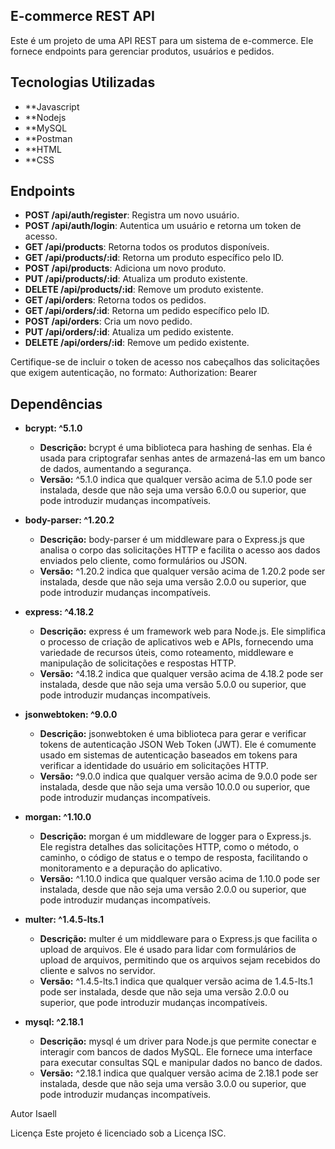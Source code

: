 ## E-commerce REST API

Este é um projeto de uma API REST para um sistema de e-commerce. Ele fornece endpoints para gerenciar produtos, usuários e pedidos.

## Tecnologias Utilizadas

- **Javascript
- **Nodejs
- **MySQL
- **Postman
- **HTML
- **CSS

## Endpoints

- **POST /api/auth/register**: Registra um novo usuário.
- **POST /api/auth/login**: Autentica um usuário e retorna um token de acesso.
- **GET /api/products**: Retorna todos os produtos disponíveis.
- **GET /api/products/:id**: Retorna um produto específico pelo ID.
- **POST /api/products**: Adiciona um novo produto.
- **PUT /api/products/:id**: Atualiza um produto existente.
- **DELETE /api/products/:id**: Remove um produto existente.
- **GET /api/orders**: Retorna todos os pedidos.
- **GET /api/orders/:id**: Retorna um pedido específico pelo ID.
- **POST /api/orders**: Cria um novo pedido.
- **PUT /api/orders/:id**: Atualiza um pedido existente.
- **DELETE /api/orders/:id**: Remove um pedido existente.


Certifique-se de incluir o token de acesso nos cabeçalhos das solicitações que exigem autenticação, no formato:
Authorization: Bearer <token>

## Dependências

- **bcrypt: ^5.1.0**  
  - **Descrição:** bcrypt é uma biblioteca para hashing de senhas. Ela é usada para criptografar senhas antes de armazená-las em um banco de dados, aumentando a segurança.  
  - **Versão:** ^5.1.0 indica que qualquer versão acima de 5.1.0 pode ser instalada, desde que não seja uma versão 6.0.0 ou superior, que pode introduzir mudanças incompatíveis.  

- **body-parser: ^1.20.2**  
  - **Descrição:** body-parser é um middleware para o Express.js que analisa o corpo das solicitações HTTP e facilita o acesso aos dados enviados pelo cliente, como formulários ou JSON.  
  - **Versão:** ^1.20.2 indica que qualquer versão acima de 1.20.2 pode ser instalada, desde que não seja uma versão 2.0.0 ou superior, que pode introduzir mudanças incompatíveis.  

- **express: ^4.18.2**  
  - **Descrição:** express é um framework web para Node.js. Ele simplifica o processo de criação de aplicativos web e APIs, fornecendo uma variedade de recursos úteis, como roteamento, middleware e manipulação de solicitações e respostas HTTP.  
  - **Versão:** ^4.18.2 indica que qualquer versão acima de 4.18.2 pode ser instalada, desde que não seja uma versão 5.0.0 ou superior, que pode introduzir mudanças incompatíveis.  

- **jsonwebtoken: ^9.0.0**  
  - **Descrição:** jsonwebtoken é uma biblioteca para gerar e verificar tokens de autenticação JSON Web Token (JWT). Ele é comumente usado em sistemas de autenticação baseados em tokens para verificar a identidade do usuário em solicitações HTTP.  
  - **Versão:** ^9.0.0 indica que qualquer versão acima de 9.0.0 pode ser instalada, desde que não seja uma versão 10.0.0 ou superior, que pode introduzir mudanças incompatíveis.  

- **morgan: ^1.10.0**  
  - **Descrição:** morgan é um middleware de logger para o Express.js. Ele registra detalhes das solicitações HTTP, como o método, o caminho, o código de status e o tempo de resposta, facilitando o monitoramento e a depuração do aplicativo.  
  - **Versão:** ^1.10.0 indica que qualquer versão acima de 1.10.0 pode ser instalada, desde que não seja uma versão 2.0.0 ou superior, que pode introduzir mudanças incompatíveis.  

- **multer: ^1.4.5-lts.1**  
  - **Descrição:** multer é um middleware para o Express.js que facilita o upload de arquivos. Ele é usado para lidar com formulários de upload de arquivos, permitindo que os arquivos sejam recebidos do cliente e salvos no servidor.  
  - **Versão:** ^1.4.5-lts.1 indica que qualquer versão acima de 1.4.5-lts.1 pode ser instalada, desde que não seja uma versão 2.0.0 ou superior, que pode introduzir mudanças incompatíveis.  

- **mysql: ^2.18.1**  
  - **Descrição:** mysql é um driver para Node.js que permite conectar e interagir com bancos de dados MySQL. Ele fornece uma interface para executar consultas SQL e manipular dados no banco de dados.  
  - **Versão:** ^2.18.1 indica que qualquer versão acima de 2.18.1 pode ser instalada, desde que não seja uma versão 3.0.0 ou superior, que pode introduzir mudanças incompatíveis.


Autor
Isaell

Licença
Este projeto é licenciado sob a Licença ISC.
